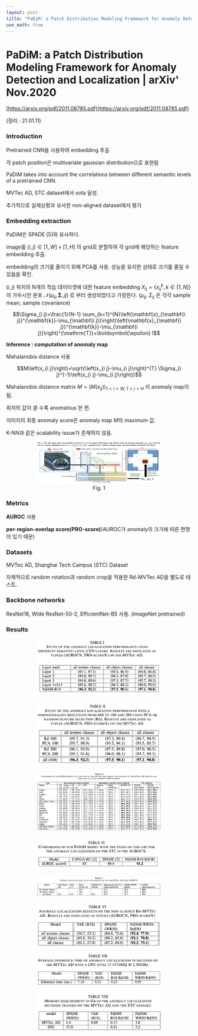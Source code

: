 ```yaml
---
layout: post
title: "PaDiM: a Patch Distribution Modeling Framework for Anomaly Detection and Localization"
use_math: true
---
```

# PaDiM: a Patch Distribution Modeling Framework for Anomaly Detection and Localization | arXiv' Nov.2020

[https://arxiv.org/pdf/2011.08785.pdf](https://arxiv.org/pdf/2011.08785.pdf)

(정리 : 21.01.11)

### Introduction

Pretrained CNN을 사용하여 embedding 추출

각 patch position은 multivariate gaussian distribution으로 표현됨

PaDiM takes into account the correlations between different semantic levels of a pretrained CNN.

MVTec AD, STC dataset에서 sota 달성.

추가적으로 실제상황과 유사한 non-aligned dataset에서 평가

### Embedding extraction

PaDiM은 SPADE [5]와 유사하다.

image를 $(i, j) \in[1, W] \times[1, H]$ 의 grid로 분할하여 각 grid에 해당하는 feature embedding 추출.

embedding의 크기를 줄이기 위해 PCA를 사용. 성능을 유지한 상태로 크기를 줄일 수 있음을 확인.

$(i, j)$ 위치의 N개의 학습 데이터셋에 대한 feature embedding $X_{i j}=\lbrace x_{i j}^{k}, k \in [ 1, N ]\rbrace$ 이 가우시안 분포  $\mathcal{N}(\mu_{i j}, \mathbf{\Sigma}\_{i j})$ 로 부터 생성되었다고 가정한다. ($\mu_{i j}$, $\Sigma_{i j}$ 은 각각 sample mean, sample covariance)

$$\Sigma_{i j}=\frac{1}{N-1} \sum_{k=1}^{N}\left(\mathbf{x}_{\mathbf{i j}}^{\mathbf{k}}-\mu_{\mathbf{i j}}\right)\left(\mathbf{x}_{\mathbf{i j}}^{\mathbf{k}}-\mu_{\mathbf{i j}}\right)^{\mathrm{T}}+\boldsymbol{\epsilon} I$$

**Inference : computation of anomaly map**

Mahalanobis distance 사용

$$M\left(x_{i j}\right)=\sqrt{\left(x_{i j}-\mu_{i j}\right)^{T} \Sigma_{i j}^{-1}\left(x_{i j}-\mu_{i j}\right)}$$

Mahalanobis distance matrix $M=\left(M\left(x_{i j}\right)\right)_{1<i<W, 1<j<H}$ 이 anomaly map이 됨.

위치의 값이 클 수록 anomalous 한 편.

이미지의 최종 anomaly score은 anomaly map $M$의 maximum 값.

K-NN과 같은 scalability issue가 존재하지 않음.


<center>
    <figure>
        <img src="\assets\2021-01-11-PaDiM a Patch Distribution Modeling Framework for Anomaly Detection and Localization/Untitled.png" alt="Untitled" style="width:80%">
        <figcaption>Fig. 1</figcaption>
    </figure>
</center>

<!-- ![PaDiM%20a%20Patch%20Distribution%20Modeling%20Framework%20for%20%209917507cc7b24effb80025928f14322d/Untitled.png](PaDiM%20a%20Patch%20Distribution%20Modeling%20Framework%20for%20%209917507cc7b24effb80025928f14322d/Untitled.png) -->

### Metrics

**AUROC** 사용

**per-region-overlap score(PRO-score)**(AUROC가 anomaly의 크기에 따른 편향이 있기 때문)

### Datasets

MVTec AD, Shanghai Tech Campus (STC) Dataset

자체적으로 random rotation과 random crop을 적용한 Rd-MVTec AD을 별도로 테스트.

### Backbone networks

ResNet18, Wide ResNet-50-2, EfficientNet-B5 사용. (ImageNet pretrained)

### Results

<center>
    <figure>
        <img src="\assets\2021-01-11-PaDiM a Patch Distribution Modeling Framework for Anomaly Detection and Localization/Untitled%201.png" alt="Untitled" style="width:80%">
    </figure>
</center>
<center>
    <figure>
        <img src="\assets\2021-01-11-PaDiM a Patch Distribution Modeling Framework for Anomaly Detection and Localization/Untitled%202.png" alt="Untitled" style="width:80%">
    </figure>
</center>
<center>
    <figure>
        <img src="\assets\2021-01-11-PaDiM a Patch Distribution Modeling Framework for Anomaly Detection and Localization/Untitled%203.png" alt="Untitled" style="width:80%">
    </figure>
</center>
<center>
    <figure>
        <img src="\assets\2021-01-11-PaDiM a Patch Distribution Modeling Framework for Anomaly Detection and Localization/Untitled%204.png" alt="Untitled" style="width:80%">
    </figure>
</center>
<center>
    <figure>
        <img src="\assets\2021-01-11-PaDiM a Patch Distribution Modeling Framework for Anomaly Detection and Localization/Untitled%205.png" alt="Untitled" style="width:80%">
    </figure>
</center>
<center>
    <figure>
        <img src="\assets\2021-01-11-PaDiM a Patch Distribution Modeling Framework for Anomaly Detection and Localization/Untitled%206.png" alt="Untitled" style="width:80%">
    </figure>
</center>
<center>
    <figure>
        <img src="\assets\2021-01-11-PaDiM a Patch Distribution Modeling Framework for Anomaly Detection and Localization/Untitled%207.png" alt="Untitled" style="width:80%">
    </figure>
</center>
<center>
    <figure>
        <img src="\assets\2021-01-11-PaDiM a Patch Distribution Modeling Framework for Anomaly Detection and Localization/Untitled%208.png" alt="Untitled" style="width:80%">
    </figure>
</center>

<!-- ![PaDiM%20a%20Patch%20Distribution%20Modeling%20Framework%20for%20%209917507cc7b24effb80025928f14322d/Untitled%201.png](PaDiM%20a%20Patch%20Distribution%20Modeling%20Framework%20for%20%209917507cc7b24effb80025928f14322d/Untitled%201.png)

![PaDiM%20a%20Patch%20Distribution%20Modeling%20Framework%20for%20%209917507cc7b24effb80025928f14322d/Untitled%202.png](PaDiM%20a%20Patch%20Distribution%20Modeling%20Framework%20for%20%209917507cc7b24effb80025928f14322d/Untitled%202.png)

![PaDiM%20a%20Patch%20Distribution%20Modeling%20Framework%20for%20%209917507cc7b24effb80025928f14322d/Untitled%203.png](PaDiM%20a%20Patch%20Distribution%20Modeling%20Framework%20for%20%209917507cc7b24effb80025928f14322d/Untitled%203.png)

![PaDiM%20a%20Patch%20Distribution%20Modeling%20Framework%20for%20%209917507cc7b24effb80025928f14322d/Untitled%204.png](PaDiM%20a%20Patch%20Distribution%20Modeling%20Framework%20for%20%209917507cc7b24effb80025928f14322d/Untitled%204.png)

![PaDiM%20a%20Patch%20Distribution%20Modeling%20Framework%20for%20%209917507cc7b24effb80025928f14322d/Untitled%205.png](PaDiM%20a%20Patch%20Distribution%20Modeling%20Framework%20for%20%209917507cc7b24effb80025928f14322d/Untitled%205.png)

![PaDiM%20a%20Patch%20Distribution%20Modeling%20Framework%20for%20%209917507cc7b24effb80025928f14322d/Untitled%206.png](PaDiM%20a%20Patch%20Distribution%20Modeling%20Framework%20for%20%209917507cc7b24effb80025928f14322d/Untitled%206.png)

![PaDiM%20a%20Patch%20Distribution%20Modeling%20Framework%20for%20%209917507cc7b24effb80025928f14322d/Untitled%207.png](PaDiM%20a%20Patch%20Distribution%20Modeling%20Framework%20for%20%209917507cc7b24effb80025928f14322d/Untitled%207.png)

![PaDiM%20a%20Patch%20Distribution%20Modeling%20Framework%20for%20%209917507cc7b24effb80025928f14322d/Untitled%208.png](PaDiM%20a%20Patch%20Distribution%20Modeling%20Framework%20for%20%209917507cc7b24effb80025928f14322d/Untitled%208.png) -->